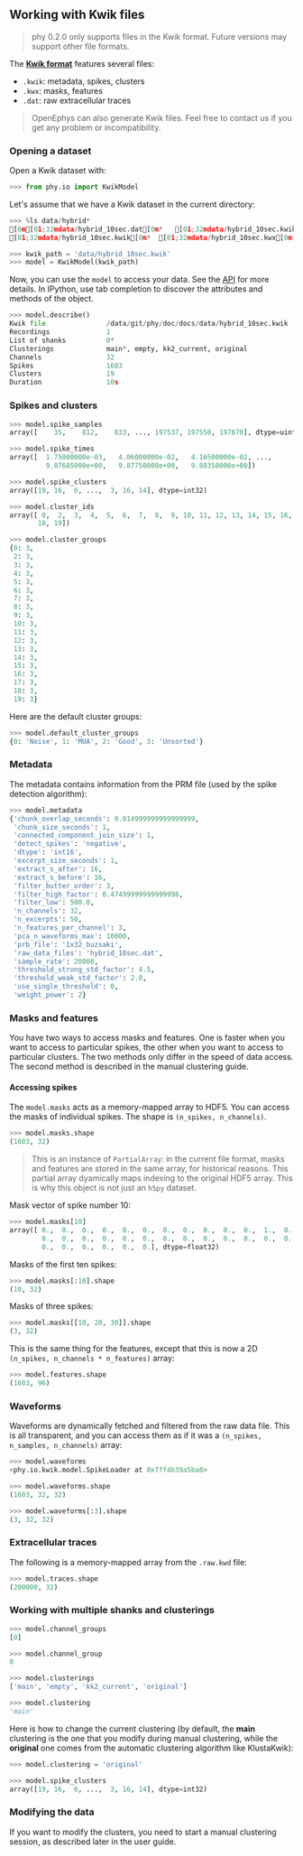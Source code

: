 ## Working with Kwik files

> phy 0.2.0 only supports files in the Kwik format. Future versions may support other file formats.

The [**Kwik format**](kwik-format.md) features several files:

* `.kwik`: metadata, spikes, clusters
* `.kwx`: masks, features
* `.dat`: raw extracellular traces

> OpenEphys can also generate Kwik files. Feel free to contact us if you get any problem or incompatibility.


### Opening a dataset

Open a Kwik dataset with:

```python
>>> from phy.io import KwikModel
```

Let's assume that we have a Kwik dataset in the current directory:

```python
>>> %ls data/hybrid*
[0m[01;32mdata/hybrid_10sec.dat[0m*   [01;32mdata/hybrid_10sec.kwik.bak[0m*  [01;32mdata/hybrid_10sec.log[0m*
[01;32mdata/hybrid_10sec.kwik[0m*  [01;32mdata/hybrid_10sec.kwx[0m*       [01;32mdata/hybrid_10sec.prm[0m*
```

```python
>>> kwik_path = 'data/hybrid_10sec.kwik'
>>> model = KwikModel(kwik_path)
```

Now, you can use the `model` to access your data. See the [API](api.md#phyiokwikmodel) for more details. In IPython, use tab completion to discover the attributes and methods of the object.

```python
>>> model.describe()
Kwik file               /data/git/phy/doc/docs/data/hybrid_10sec.kwik
Recordings              1
List of shanks          0*
Clusterings             main*, empty, kk2_current, original
Channels                32
Spikes                  1603
Clusters                19
Duration                10s
```

### Spikes and clusters

```python
>>> model.spike_samples
array([    35,    812,    833, ..., 197537, 197550, 197670], dtype=uint64)
```

```python
>>> model.spike_times
array([  1.75000000e-03,   4.06000000e-02,   4.16500000e-02, ...,
         9.87685000e+00,   9.87750000e+00,   9.88350000e+00])
```

```python
>>> model.spike_clusters
array([19, 16,  6, ...,  3, 16, 14], dtype=int32)
```

```python
>>> model.cluster_ids
array([ 0,  2,  3,  4,  5,  6,  7,  8,  9, 10, 11, 12, 13, 14, 15, 16, 17,
       18, 19])
```

```python
>>> model.cluster_groups
{0: 3,
 2: 3,
 3: 3,
 4: 3,
 5: 3,
 6: 3,
 7: 3,
 8: 3,
 9: 3,
 10: 3,
 11: 3,
 12: 3,
 13: 3,
 14: 3,
 15: 3,
 16: 3,
 17: 3,
 18: 3,
 19: 3}
```

Here are the default cluster groups:

```python
>>> model.default_cluster_groups
{0: 'Noise', 1: 'MUA', 2: 'Good', 3: 'Unsorted'}
```

### Metadata

The metadata contains information from the PRM file (used by the spike detection algorithm):

```python
>>> model.metadata
{'chunk_overlap_seconds': 0.014999999999999999,
 'chunk_size_seconds': 1,
 'connected_component_join_size': 1,
 'detect_spikes': 'negative',
 'dtype': 'int16',
 'excerpt_size_seconds': 1,
 'extract_s_after': 16,
 'extract_s_before': 16,
 'filter_butter_order': 3,
 'filter_high_factor': 0.47499999999999998,
 'filter_low': 500.0,
 'n_channels': 32,
 'n_excerpts': 50,
 'n_features_per_channel': 3,
 'pca_n_waveforms_max': 10000,
 'prb_file': '1x32_buzsaki',
 'raw_data_files': 'hybrid_10sec.dat',
 'sample_rate': 20000,
 'threshold_strong_std_factor': 4.5,
 'threshold_weak_std_factor': 2.0,
 'use_single_threshold': 0,
 'weight_power': 2}
```

### Masks and features

You have two ways to access masks and features. One is faster when you want to access to particular spikes, the other when you want to access to particular clusters. The two methods only differ in the speed of data access. The second method is described in the manual clustering guide.

#### Accessing spikes

The `model.masks` acts as a memory-mapped array to HDF5. You can access the masks of individual spikes. The shape is `(n_spikes, n_channels)`.

```python
>>> model.masks.shape
(1603, 32)
```

> This is an instance of `PartialArray`: in the current file format, masks and features are stored in the same array, for historical reasons. This partial array dyamically maps indexing to the original HDF5 array. This is why this object is not just an `h5py` dataset.

Mask vector of spike number 10:

```python
>>> model.masks[10]
array([ 0.,  0.,  0.,  0.,  0.,  0.,  0.,  0.,  0.,  0.,  0.,  1.,  0.,
        0.,  0.,  0.,  0.,  0.,  0.,  0.,  0.,  0.,  0.,  0.,  0.,  0.,
        0.,  0.,  0.,  0.,  0.,  0.], dtype=float32)
```

Masks of the first ten spikes:

```python
>>> model.masks[:10].shape
(10, 32)
```

Masks of three spikes:

```python
>>> model.masks[[10, 20, 30]].shape
(3, 32)
```

This is the same thing for the features, except that this is now a 2D `(n_spikes, n_channels * n_features)` array:

```python
>>> model.features.shape
(1603, 96)
```

### Waveforms

Waveforms are dynamically fetched and filtered from the raw data file. This is all transparent, and you can access them as if it was a `(n_spikes, n_samples, n_channels)` array:

```python
>>> model.waveforms
<phy.io.kwik.model.SpikeLoader at 0x7ff4b39a5ba8>
```

```python
>>> model.waveforms.shape
(1603, 32, 32)
```

```python
>>> model.waveforms[:3].shape
(3, 32, 32)
```

### Extracellular traces

The following is a memory-mapped array from the `.raw.kwd` file:

```python
>>> model.traces.shape
(200000, 32)
```

### Working with multiple shanks and clusterings

```python
>>> model.channel_groups
[0]
```

```python
>>> model.channel_group
0
```

```python
>>> model.clusterings
['main', 'empty', 'kk2_current', 'original']
```

```python
>>> model.clustering
'main'
```

Here is how to change the current clustering (by default, the **main** clustering is the one that you modify during manual clustering, while the **original** one comes from the automatic clustering algorithm like KlustaKwik):

```python
>>> model.clustering = 'original'
```

```python
>>> model.spike_clusters
array([19, 16,  6, ...,  3, 16, 14], dtype=int32)
```

### Modifying the data

If you want to modify the clusters, you need to start a manual clustering session, as described later in the user guide.
